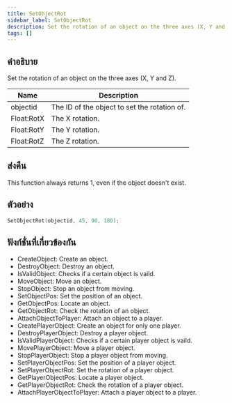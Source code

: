 ```yaml
---
title: SetObjectRot
sidebar_label: SetObjectRot
description: Set the rotation of an object on the three axes (X, Y and Z).
tags: []
---
```


## คำอธิบาย

Set the rotation of an object on the three axes (X, Y and Z).

| Name       | Description                                  |
| ---------- | -------------------------------------------- |
| objectid   | The ID of the object to set the rotation of. |
| Float:RotX | The X rotation.                              |
| Float:RotY | The Y rotation.                              |
| Float:RotZ | The Z rotation.                              |

## ส่งคืน

This function always returns 1, even if the object doesn't exist.

## ตัวอย่าง

```c
SetObjectRot(objectid, 45, 90, 180);
```

## ฟังก์ชั่นที่เกี่ยวข้องกัน

- CreateObject: Create an object.
- DestroyObject: Destroy an object.
- IsValidObject: Checks if a certain object is vaild.
- MoveObject: Move an object.
- StopObject: Stop an object from moving.
- SetObjectPos: Set the position of an object.
- GetObjectPos: Locate an object.
- GetObjectRot: Check the rotation of an object.
- AttachObjectToPlayer: Attach an object to a player.
- CreatePlayerObject: Create an object for only one player.
- DestroyPlayerObject: Destroy a player object.
- IsValidPlayerObject: Checks if a certain player object is vaild.
- MovePlayerObject: Move a player object.
- StopPlayerObject: Stop a player object from moving.
- SetPlayerObjectPos: Set the position of a player object.
- SetPlayerObjectRot: Set the rotation of a player object.
- GetPlayerObjectPos: Locate a player object.
- GetPlayerObjectRot: Check the rotation of a player object.
- AttachPlayerObjectToPlayer: Attach a player object to a player.
